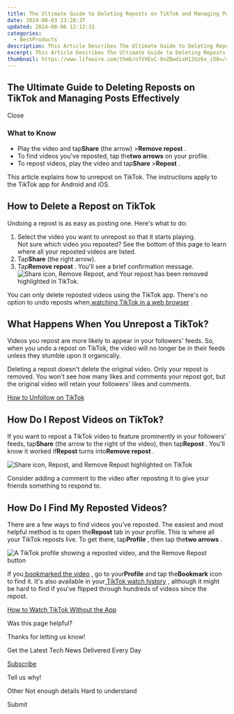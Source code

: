 ```yaml
---
title: The Ultimate Guide to Deleting Reposts on TikTok and Managing Posts Effectively
date: 2024-08-03 23:28:37
updated: 2024-08-06 12:13:33
categories:
  - BestProducts
description: This Article Describes The Ultimate Guide to Deleting Reposts on TikTok and Managing Posts Effectively
excerpt: This Article Describes The Ultimate Guide to Deleting Reposts on TikTok and Managing Posts Effectively
thumbnail: https://www.lifewire.com/thmb/ofVXEuC-0nZBwdixH12Uz6x_iO8=/400x300/filters:no_upscale():max_bytes(150000):strip_icc():format(webp)/GettyImages-1273369281-398a08a5bf564a64a278f02404642c9d.jpg
---
```


## The Ultimate Guide to Deleting Reposts on TikTok and Managing Posts Effectively

Close 

###  What to Know

* Play the video and tap**Share** (the arrow) >**Remove repost** .
* To find videos you've reposted, tap the**two arrows** on your profile.
* To repost videos, play the video and tap**Share** \>**Repost** .

 This article explains how to unrepost on TikTok. The instructions apply to the TikTok app for Android and iOS.

##  How to Delete a Repost on TikTok 

 Undoing a repost is as easy as posting one. Here's what to do:  

1. Select the video you want to unrepost so that it starts playing.  
 Not sure which video you reposted? See the bottom of this page to learn where all your reposted videos are listed.
2. Tap**Share** (the right arrow).
3. Tap**Remove repost** . You'll see a brief confirmation message.  
![Share icon, Remove Repost, and Your repost has been removed highlighted in TikTok.](https://www.lifewire.com/thmb/2bwtmkzngUgJ0eWvI8Uq8wDgLu4=/1500x0/filters:no_upscale():max_bytes(150000):strip_icc():format(webp)/A3-UndoaRepostonTikTok-annotated-238bbcf038fb4e448adef4de6cd6da6f.jpg)

 You can only delete reposted videos using the TikTok app. There's no option to undo reposts when[ watching TikTok in a web browser](https://www.lifewire.com/watch-tiktok-without-app-5272077) .

##  What Happens When You Unrepost a TikTok? 

 Videos you repost are more likely to appear in your followers' feeds. So, when you undo a repost on TikTok, the video will no longer be in their feeds unless they stumble upon it organically.

 Deleting a repost doesn't delete the original video. Only your repost is removed. You won't see how many likes and comments your repost got, but the original video will retain your followers' likes and comments.

[ How to Unfollow on TikTok ](https://www.lifewire.com/unfollow-on-tiktok-5248210) 

##  How Do I Repost Videos on TikTok? 

 If you want to repost a TikTok video to feature prominently in your followers' feeds, tap**Share** (the arrow to the right of the video), then tap**Repost** . You'll know it worked if**Repost** turns into**Remove repost** .

![Share icon, Repost, and Remove Repost highlighted on TikTok](https://www.lifewire.com/thmb/IkzuIiQuJ5eOgbaItNNpTa3fVFI=/1500x0/filters:no_upscale():max_bytes(150000):strip_icc():format(webp)/002_how-to-undo-a-repost-on-tiktok-7570329-1bd319ab4f2e433196ed09a7bdcd0cdc.jpg) 

 Consider adding a comment to the video after reposting it to give your friends something to respond to.  

##  How Do I Find My Reposted Videos? 

 There are a few ways to find videos you've reposted. The easiest and most helpful method is to open the**Repost** tab in your profile. This is where all your TikTok reposts live. To get there, tap**Profile** , then tap the**two arrows** .

![A TikTok profile showing a reposted video, and the Remove Repost button](https://www.lifewire.com/thmb/Se66uQIVMjsmQAu13DygbH-IXG0=/1500x0/filters:no_upscale():max_bytes(150000):strip_icc():format(webp)/tiktok-repost-list-47bc6a5fd100440bb391fd78c0d05cbb.png) 

 If you[ bookmarked the video](https://www.lifewire.com/make-folders-on-tiktok-5323747) , go to your**Profile** and tap the**Bookmark** icon to find it. It's also available in your[ TikTok watch history](https://www.lifewire.com/see-tiktok-watch-history-7570280) , although it might be hard to find if you've flipped through hundreds of videos since the repost.

[ How to Watch TikTok Without the App ](https://www.lifewire.com/watch-tiktok-without-app-5272077) 

Was this page helpful?

Thanks for letting us know!

 Get the Latest Tech News Delivered Every Day

[ Subscribe ](https://www.lifewire.com/#) 

Tell us why!

 Other  Not enough details  Hard to understand 

 Submit 

<ins class="adsbygoogle"
     style="display:block"
     data-ad-format="autorelaxed"
     data-ad-client="ca-pub-7571918770474297"
     data-ad-slot="1223367746"></ins>



<ins class="adsbygoogle"
     style="display:block"
     data-ad-client="ca-pub-7571918770474297"
     data-ad-slot="8358498916"
     data-ad-format="auto"
     data-full-width-responsive="true"></ins>
